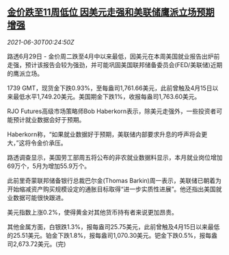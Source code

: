<!--1625013062000-->
[金价跌至11周低位 因美元走强和美联储鹰派立场预期增强](https://cn.reuters.com/article/global-precious-0629-tues-idCNKCS2E600X)
------

<div><i>2021-06-30T00:24:50Z</i></div><p>路透6月29日 - 金价周二跌至4月中以来最低，因美元在本周美国就业报告出炉前走强，预计该报告会较为强劲，并可能巩固美国联邦储备委员会(FED/美联储)近期的鹰派立场。</p><p>1739 GMT，现货金下跌0.93%，至每盎司1,761.66美元，此前曾触及4月15日以来最低水平1,749.20美元。美国期金下跌1%，收报每盎司1,763.60美元。</p><p>RJO Futures高级市场策略师Bob Haberkorn表示，除美元走强外，一些投资者可能预计就业数据会好于预期。</p><p>Haberkorn称，“如果就业数据好于预期，美联储内部要求升息的呼声将会更大，”这将令金价承压。</p><p>路透调查显示，美国劳工部周五将公布的非农就业数据料显示，本月就业岗位增加69万个，5月为增加55.9万个。</p><p>此前里奇蒙联邦储备银行总裁巴尔金(Thomas Barkin)周一表示，美联储已朝着为开始缩减资产购买规模设定的通胀目标取得“进一步实质性进展”。他还指出美国就业数据可能很快跟进。</p><p>美元指数上涨0.2%，使得黄金对其他货币持有者来说更加昂贵。</p><p>其他金属方面，白银跌1.3%，报每盎司25.75美元，此前曾触及4月15日以来最低的25.51美元。铂金下跌1.8%，报每盎司1,070.30美元。钯金下跌0.5%，报每盎司2,673.72美元。(完)</p>
